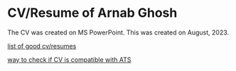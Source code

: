 # CV/Resume of Arnab Ghosh

The CV was created on MS PowerPoint. This was created on August, 2023.

[list of good cv/resumes](https://github.com/sadransh/awsome-list-of-cv-and-resume-templetes) 

[way to check if CV is compatible with ATS](https://www.linkedin.com/advice/0/how-do-you-check-your-resume-ats-compatible-skills-resume-writing)
